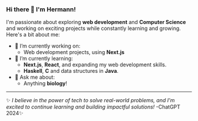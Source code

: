 ### Hi there 👋 I'm Hermann! 

I'm passionate about exploring **web development** and **Computer Science** and working on exciting projects while constantly learning and growing. Here's a bit about me:

- 🔭 I’m currently working on:  
  - Web development projects, using **Next.js** 
- 🌱 I’m currently learning:  
  - **Next.js**, **React**, and expanding my web development skills.
  - **Haskell**, **C** and data structures in **Java**.
- 💬 Ask me about:  
  - Anything **biology**!  
---

✨ _I believe in the power of tech to solve real-world problems, and I'm excited to continue learning and building impactful solutions!_ -ChatGPT 2024✨
